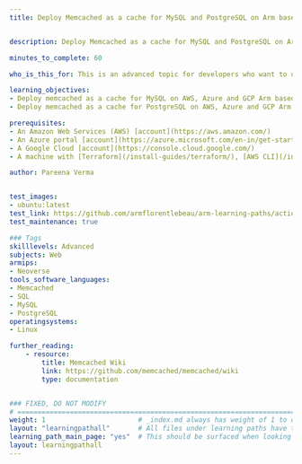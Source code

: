 ```yaml
---
title: Deploy Memcached as a cache for MySQL and PostgreSQL on Arm based servers


description: Deploy Memcached as a cache for MySQL and PostgreSQL on Arm servers

minutes_to_complete: 60

who_is_this_for: This is an advanced topic for developers who want to use memcached as their in-memory key-value store.

learning_objectives:
- Deploy memcached as a cache for MySQL on AWS, Azure and GCP Arm based Instance
- Deploy memcached as a cache for PostgreSQL on AWS, Azure and GCP Arm based Instance

prerequisites:
- An Amazon Web Services (AWS) [account](https://aws.amazon.com/)
- An Azure portal [account](https://azure.microsoft.com/en-in/get-started/azure-portal)
- A Google Cloud [account](https://console.cloud.google.com/)
- A machine with [Terraform](/install-guides/terraform/), [AWS CLI](/install-guides/aws-cli), [Google Cloud CLI](/install-guides/gcloud), [Azure CLI](/install-guides/azure-cli), [AWS IAM authenticator](https://docs.aws.amazon.com/eks/latest/userguide/install-aws-iam-authenticator.html), and [Ansible](/install-guides/ansible/) installed

author: Pareena Verma


test_images:
- ubuntu:latest
test_link: https://github.com/armflorentlebeau/arm-learning-paths/actions/runs/4312122327
test_maintenance: true

### Tags
skilllevels: Advanced
subjects: Web
armips:
- Neoverse
tools_software_languages:
- Memcached
- SQL
- MySQL
- PostgreSQL
operatingsystems:
- Linux

further_reading:
    - resource:
        title: Memcached Wiki
        link: https://github.com/memcached/memcached/wiki
        type: documentation


### FIXED, DO NOT MODIFY
# ================================================================================
weight: 1                       # _index.md always has weight of 1 to order correctly
layout: "learningpathall"       # All files under learning paths have this same wrapper
learning_path_main_page: "yes"  # This should be surfaced when looking for related content. Only set for _index.md of learning path content.
layout: learningpathall
---
```


